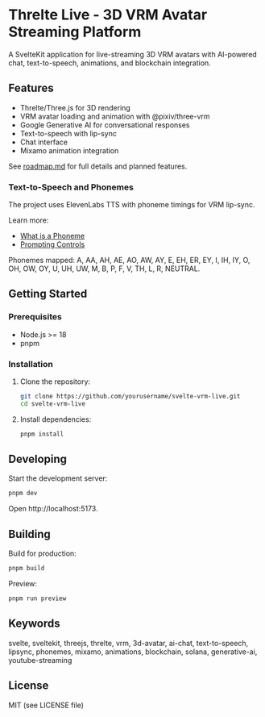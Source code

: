 # Threlte Live - 3D VRM Avatar Streaming Platform

A SvelteKit application for live-streaming 3D VRM avatars with AI-powered chat, text-to-speech, animations, and blockchain integration.

## Features

- Threlte/Three.js for 3D rendering
- VRM avatar loading and animation with @pixiv/three-vrm
- Google Generative AI for conversational responses
- Text-to-speech with lip-sync
- Chat interface
- Mixamo animation integration

See [roadmap.md](roadmap.md) for full details and planned features.

### Text-to-Speech and Phonemes

The project uses ElevenLabs TTS with phoneme timings for VRM lip-sync.

Learn more:

- [What is a Phoneme](https://elevenlabs.io/blog/what-is-a-phoneme)
- [Prompting Controls](https://elevenlabs.io/docs/best-practices/prompting/controls)

Phonemes mapped: A, AA, AH, AE, AO, AW, AY, E, EH, ER, EY, I, IH, IY, O, OH, OW, OY, U, UH, UW, M, B, P, F, V, TH, L, R, NEUTRAL.

## Getting Started

### Prerequisites

- Node.js >= 18
- pnpm

### Installation

1. Clone the repository:

   ```bash
   git clone https://github.com/yourusername/svelte-vrm-live.git
   cd svelte-vrm-live
   ```

2. Install dependencies:

   ```bash
   pnpm install
   ```

## Developing

Start the development server:

```bash
pnpm dev
```

Open http://localhost:5173.

## Building

Build for production:

```bash
pnpm build
```

Preview:

```bash
pnpm run preview
```

## Keywords

svelte, sveltekit, threejs, threlte, vrm, 3d-avatar, ai-chat, text-to-speech, lipsync, phonemes, mixamo, animations, blockchain, solana, generative-ai, youtube-streaming

## License

MIT (see LICENSE file)
